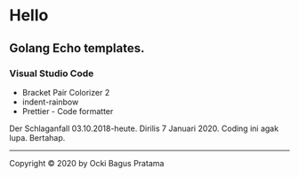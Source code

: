 # Hello

## Golang Echo templates.

### Visual Studio Code

- Bracket Pair Colorizer 2
- indent-rainbow
- Prettier - Code formatter


Der Schlaganfall 03.10.2018-heute. Dirilis 7 Januari 2020. Coding ini agak lupa. Bertahap.

---

Copyright © 2020 by Ocki Bagus Pratama

